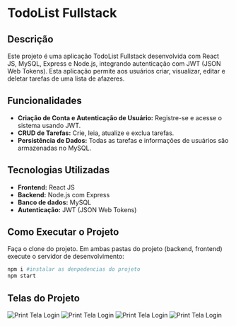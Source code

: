# TodoList Fullstack
## Descrição
Este projeto é uma aplicação TodoList Fullstack desenvolvida com React JS, MySQL, Express e Node.js, integrando autenticação com JWT (JSON Web Tokens). Esta aplicação permite aos usuários criar, visualizar, editar e deletar tarefas de uma lista de afazeres.

## Funcionalidades
 - **Criação de Conta e Autenticação de Usuário:** Registre-se e acesse o sistema usando JWT.
- **CRUD de Tarefas:** Crie, leia, atualize e exclua tarefas.
- **Persistência de Dados:** Todas as tarefas e informações de usuários são armazenadas no MySQL.
  
## Tecnologias Utilizadas
- **Frontend:** React JS
- **Backend:** Node.js com Express
- **Banco de dados:** MySQL
- **Autenticação:** JWT (JSON Web Tokens)

## Como Executar o Projeto
Faça o clone do projeto. Em ambas pastas do projeto (backend, frontend) execute o servidor de desenvolvimento:
```bash
npm i #instalar as denpedencias do projeto
npm start 
```
## Telas do Projeto
![Print Tela Login](https://github.com/anaclrra/ProjetoFullStack/blob/main/assents/login.png)
![Print Tela Login](https://github.com/anaclrra/ProjetoFullStack/blob/main/assents/register.png)
![Print Tela Login](https://github.com/anaclrra/ProjetoFullStack/blob/main/assents/taskList.png)
![Print Tela Login](https://github.com/anaclrra/ProjetoFullStack/blob/main/assents/modal.png)

